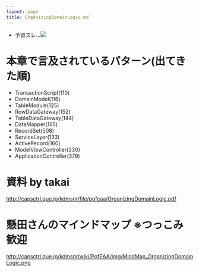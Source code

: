 ```yaml
---
layout: page
title: OrganizingDomainLogic.md
---
```


- 予習スレ…![](BBS)

# 本章で言及されているパターン(出てきた順)
- TransactionScript(110)
- DomainModel(116)
- TableModule(125)
- RowDataGateway(152)
- TableDataGateway(144)
- DataMapper(165)
- RecordSet(508)
- ServiceLayer(133)
- ActiveRecord(160)
- ModelViewController(330)
- ApplicationController(379)


# 資料 by takai

http://capsctrl.que.jp/kdmsnr/file/pofeaa/OrganizingDomainLogic.pdf

# 懸田さんのマインドマップ ※つっこみ歓迎
http://capsctrl.que.jp/kdmsnr/wiki/PofEAA/img/MindMap_OrganizingDomainLogic.png
